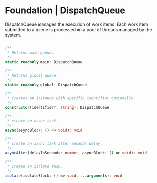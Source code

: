 # Foundation | DispatchQueue

DispatchQueue manages the execution of work items. Each work item submitted to a queue is processed on a pool of threads managed by the system.

```typescript

/**
 * Returns main queue. 
 */
static readonly main: DispatchQueue

/**
 * Returns global queue. 
 */
static readonly global: DispatchQueue

/**
 * Creates an instance with specific identifier optionally. 
 */
constructor(identifier?: string): DispatchQueue

/**
 * create an async task.
 */
async(asyncBlock: () => void): void

/**
 * create an async task after seconds delay.
 */
asyncAfter(delayInSeconds: number, asyncBlock: () => void): void

/**
 * create an isolate task.
 */
isolate(isolateBlock: () => void, ...arguments): void

```
